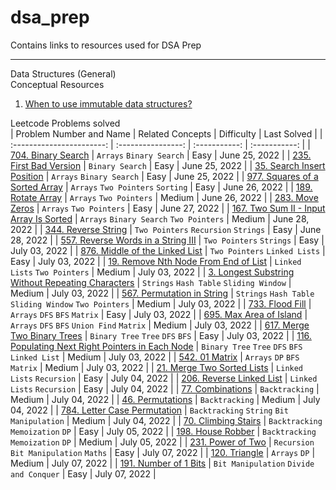 # dsa_prep
Contains links to resources used for DSA Prep

---

Data Structures (General) <br>
Conceptual Resources <br>
1. [When to use immutable data structures?](https://xiaoyunyang.github.io/post/when-to-use-immutable-data-structures/)

Leetcode Problems solved <br>
| Problem Number and Name | Related Concepts | Difficulty | Last Solved |
| :-----------------------: | :----------------: | :-----------: | :-----------: |
| [704. Binary Search](https://leetcode.com/problems/binary-search/) | `Arrays` `Binary Search` | Easy | June 25, 2022 |
| [235. First Bad Version](https://leetcode.com/problems/first-bad-version/) | `Binary Search` | Easy | June 25, 2022 |
| [35. Search Insert Position](https://leetcode.com/problems/search-insert-position/) | `Arrays` `Binary Search` | Easy | June 25, 2022 |
| [977. Squares of a Sorted Array](https://leetcode.com/problems/squares-of-a-sorted-array/) | `Arrays` `Two Pointers` `Sorting` | Easy | June 26, 2022 |
| [189. Rotate Array](https://leetcode.com/problems/rotate-array/) | `Arrays` `Two Pointers` | Medium | June 26, 2022 |
| [283. Move Zeros](https://leetcode.com/problems/move-zeroes/) | `Arrays` `Two Pointers` | Easy | June 27, 2022 |
| [167. Two Sum II - Input Array Is Sorted](https://leetcode.com/problems/two-sum-ii-input-array-is-sorted/) | `Arrays` `Binary Search` `Two Pointers` | Medium | June 28, 2022 |
| [344. Reverse String](https://leetcode.com/problems/reverse-string/) | `Two Pointers` `Recursion` `Strings` | Easy | June 28, 2022 |
| [557. Reverse Words in a String III](https://leetcode.com/problems/reverse-words-in-a-string-iii/) | `Two Pointers` `Strings` | Easy | July 03, 2022 |
| [876. Middle of the Linked List](https://leetcode.com/problems/middle-of-the-linked-list/) | `Two Pointers` `Linked Lists` | Easy | July 03, 2022 |
| [19. Remove Nth Node From End of List](https://leetcode.com/problems/remove-nth-node-from-end-of-list/) | `Linked Lists` `Two Pointers` | Medium | July 03, 2022 | 
| [3. Longest Substring Without Repeating Characters](https://leetcode.com/problems/longest-substring-without-repeating-characters/) | `Strings` `Hash Table` `Sliding Window` | Medium | July 03, 2022 |
| [567. Permutation in String](https://leetcode.com/problems/permutation-in-string/) | `Strings` `Hash Table` `Sliding Window` `Two Pointers` | Medium | July 03, 2022 | 
| [733. Flood Fill](https://leetcode.com/problems/flood-fill/) | `Arrays` `DFS` `BFS` `Matrix` | Easy | July 03, 2022 |
| [695. Max Area of Island](https://leetcode.com/problems/max-area-of-island/) | `Arrays` `DFS` `BFS` `Union Find` `Matrix` | Medium | July 03, 2022 |
| [617. Merge Two Binary Trees](https://leetcode.com/problems/merge-two-binary-trees/) | `Binary Tree` `Tree` `DFS` `BFS` | Easy | July 03, 2022 |
| [116. Populating Next Right Pointers in Each Node](https://leetcode.com/problems/populating-next-right-pointers-in-each-node/) | `Binary Tree` `Tree` `DFS` `BFS` `Linked List` | Medium | July 03, 2022 |
| [542. 01 Matrix](https://leetcode.com/problems/01-matrix/) | `Arrays` `DP` `BFS` `Matrix` | Medium | July 03, 2022 |
| [21. Merge Two Sorted Lists](https://leetcode.com/problems/merge-two-sorted-lists/submissions/) | `Linked Lists` `Recursion` | Easy | July 04, 2022 |
| [206. Reverse Linked List](https://leetcode.com/problems/reverse-linked-list/) | `Linked Lists` `Recursion` | Easy | July 04, 2022 |
| [77. Combinations](https://leetcode.com/problems/combinations/) | `Backtracking` | Medium | July 04, 2022 |
| [46. Permutations](https://leetcode.com/problems/permutations/) | `Backtracking` | Medium | July 04, 2022 |
| [784. Letter Case Permutation](https://leetcode.com/problems/letter-case-permutation/) | `Backtracking` `String` `Bit Manipulation` | Medium | July 04, 2022 |
| [70. Climbing Stairs](https://leetcode.com/problems/climbing-stairs/) | `Backtracking` `Memoization` `DP` | Easy | July 05, 2022 |
| [198. House Robber](https://leetcode.com/problems/house-robber/) | `Backtracking` `Memoization` `DP` | Medium | July 05, 2022 |
| [231. Power of Two](https://leetcode.com/problems/power-of-two/) | `Recursion` `Bit Manipulation` `Maths` | Easy | July 07, 2022 |
| [120. Triangle](https://leetcode.com/problems/triangle/) | `Arrays` `DP` | Medium | July 07, 2022 |
| [191. Number of 1 Bits](https://leetcode.com/problems/number-of-1-bits/) | `Bit Manipulation` `Divide and Conquer` | Easy | July 07, 2022 |


<!--

Arrays <br>
Practice Problems <br>
1. [Leetcode Problem 485 - Max Consecutive Ones](https://leetcode.com/problems/max-consecutive-ones/) <br>
2. [Leetcode Problem 977 - Squares of a Sorted Array](https://leetcode.com/problems/squares-of-a-sorted-array/)<br>
3. [Leetcode Problem 1089 - Duplicate Zeros](https://leetcode.com/problems/duplicate-zeros/)<br>
   [Best solution in Python3 for Problem 1089](https://leetcode.com/problems/duplicate-zeros/discuss/322576/Python-3-real-in-place-solution)<br>
4. [Leetcode Problem 88 - Merge Sorted Arrays](https://leetcode.com/problems/merge-sorted-array/)<br>
5. [Leetcode Proble 1346 - Check if N and its Double exist](https://leetcode.com/problems/check-if-n-and-its-double-exist/)<br>
6. [Leetcode Problem 941 - Valid Mountain Array](https://leetcode.com/problems/valid-mountain-array/)<br>
7. [Leetcode Problem 1299 - Replace Elements with Greatest Element on Right Side](https://leetcode.com/problems/replace-elements-with-greatest-element-on-right-side/)<br>
8. [Leetcode Problem 283 - Move Zeros](https://leetcode.com/problems/move-zeroes/)<br>
9. [Leetcode Problem 905 - Sort Array by Parity](https://leetcode.com/problems/sort-array-by-parity/)
10. [Leetcode Problem 1051 - Height Checker](https://leetcode.com/problems/height-checker/)<br>
11. [Leetcode Problem 414 - Third Maximum Number](https://leetcode.com/problems/third-maximum-number/)<br>
    [Solution without using sets](https://leetcode.com/problems/third-maximum-number/discuss/1461970/Simple-Python-O(n)-three-pointer-solution)<br>
12. [Leetcode Problem 448 - Find All Numbers Disappeared in an Array](https://leetcode.com/problems/find-all-numbers-disappeared-in-an-array/)<br>
    [Explanation of Solution for Problem 448](https://www.tutorialcup.com/leetcode-solutions/find-all-numbers-disappeared-in-an-array-leetcode-solution.htm)
14. [Leetcode Problem 724 - Find pivot index](https://leetcode.com/problems/find-pivot-index/)<br>
    [Similar Problem - Leetcode Problem 1991 - Find the Middle Index in Array](https://leetcode.com/problems/find-the-middle-index-in-array/)<br>
14. [Leetcode Problem 747 - Largest Number at least twice of others](https://leetcode.com/problems/largest-number-at-least-twice-of-others/)<br>
15. [Leetcode Problem 66 - Plus One](https://leetcode.com/problems/plus-one/)<br>
    [Solution without adding digits from last place](https://leetcode.com/problems/plus-one/discuss/438791/Recursive-Python-solution-(98.87-Speed-100-Memory))<br>
16. [Leetcode Problem 498 - Diagonal Traverse](https://leetcode.com/problems/diagonal-traverse/)<br>
17. [Leetcode Problem 54 - Spiral Matrix <b>(Medium)</b>](https://leetcode.com/problems/spiral-matrix/)<br>
18. [Leetcode Problem 118 - Pascal's Triangle <b>(Easy)</b>](https://leetcode.com/problems/pascals-triangle/)<br>
19. [Leetcode Problem 561 - Array Partition I <b>(Easy)</b>](https://leetcode.com/problems/array-partition-i/)<br>
20. [Leetcode Problem 167 - Two Sum II - Input Array is Sorted <b>(Easy)</b>](https://leetcode.com/problems/two-sum-ii-input-array-is-sorted/)<br>
21. [Leetcode Problem 27 - Remove Element <b>(Easy)</b>](https://leetcode.com/problems/remove-element/)<br>
22. [Leetcode Problem 14 - Longest Common Prefix <b>(Easy) (Seems harder than other easy problems)</b>](https://leetcode.com/problems/longest-common-prefix/)<br>
23. [Leetcode Problem 189 - Rotate Array <b>(Medium)</b>](https://leetcode.com/problems/rotate-array/)<br>
24. [Leetcode Problem 16 - 3Sum Closest <b>(Medium)</b>](https://leetcode.com/problems/3sum-closest/)<br>
    <b>Related questions - 3Sum, 3Sum Smaller</b><br>
25. [Leetcode Problem 56 - Merge Intervals <b>(Medium)</b>](https://leetcode.com/problems/merge-intervals/)<br>
26. [Leetcode Problem 79 - Word Search <b>(Medium)</b>](https://leetcode.com/problems/word-search/)</br>
27. 

Strings <br>
Practice Problems <br>
1. [Leetcode Problem 696 - Count Binary Substrings](https://leetcode.com/problems/count-binary-substrings/)<br>
   [Best explanation for Problem 696](https://leetcode.com/problems/count-binary-substrings/discuss/1172569/Short-and-Easy-w-Explanation-and-Comments-or-Keeping-Consecutive-0s-and-1s-Count-or-Beats-100)<br>
2. [Leetcode Problem 67 - Add Binary <b>(Easy)</b>](https://leetcode.com/problems/add-binary/)<br>
    [Video Explanation for simple summation using bitwise operators](https://www.youtube.com/watch?v=qq64FrA2UXQ)<br>
3. [Leetcode Problem 28 - Implement strStr() <b>(Easy)</b>](https://leetcode.com/problems/implement-strstr/)<br>
4. [Leetcode Problem 344 - Reverse String <b>(Easy)</b>](https://leetcode.com/problems/reverse-string/)<br>
5. [Leetcode Problem 151 - Reverse Words in a String <b>(Medium)</b>](https://leetcode.com/problems/reverse-words-in-a-string/)<br>
   [Solution without using in-built functions like trim, reverse etc.](https://leetcode.com/problems/reverse-words-in-a-string/discuss/1618323/Clean-Python-O(n)-solution-without-using-split-join-strip-slice-etc)<br>

Recursion <br>
Practice Problems <br>
1. [Leetcode Problem 509 - Fibonacci Number <b>(Easy) (Solved using Memoisation)</b>](https://leetcode.com/problems/fibonacci-number/)<br>
2. [Leetcode Problem 70 - Climbing Stairs <b>(Easy) (Same concept as Fibonacci, so same solutions can be used)</b>](https://leetcode.com/problems/climbing-stairs/)<br>
3. [Leetcode Problem 206 - Reverse Linked List <b>(Easy) (Also a problem for Linked Lists)</b>](https://leetcode.com/problems/reverse-linked-list/)</br>
4. [Leetcode Problem - Pascal's Triangle II <b>(Easy)</b>](https://leetcode.com/problems/pascals-triangle-ii/)<br>
5. 

Linked Lists <br>
Practice Problems <br>
1. [Leetcode Problem 707 - Design Linked List <b>(Medium) (Can be designed as singly-linked or doubly-linked)</b>](https://leetcode.com/problems/design-linked-list/)<br>
2. [Leetcode Problem 141 - Linked List Cycle <b>(Easy) (Read Floyd's Slow and Fast Pointer Approach)</b>](https://leetcode.com/problems/linked-list-cycle/)<br>
3. [Leetcode Problem 142 - Linked List Cycle II <b>(Medium) (Read Floyd's Slow and Fast Pointer Approach)</b>](https://leetcode.com/problems/linked-list-cycle-ii/)<br>
4. [Leetcode Problem 160 - Intersection of Linked Lists <b>(Easy)</b>](https://leetcode.com/problems/intersection-of-two-linked-lists/)<br>
   [Another way to solve Problem - Concatenate list A and list B, if there's an intersection, there's a loop](https://leetcode.com/problems/intersection-of-two-linked-lists/discuss/49798/Concise-python-code-with-comments)<br>
5. [Leetcode Problem 19 - Remove Nth Node from End of List <b>(Medium)</b>](https://leetcode.com/problems/remove-nth-node-from-end-of-list/)<br>


HashMaps <br>
Practice Problems <br>
1. [Leetcode Problem 205 - Isomorphic String <b>(Easy)</b>](https://leetcode.com/problems/isomorphic-strings/)<br>
   [Check out more variations of the problem here!](https://leetcode.com/problems/isomorphic-strings/discuss/57941/Python-different-solutions-(dictionary-etc))<br>
2. [Leetcode Problem 359 - Logger Rate Limiter <b>(Easy)</b>](https://leetcode.com/problems/logger-rate-limiter/) <br>
   [Different Approaches for Memory Optimization discussed here](https://leetcode.com/problems/logger-rate-limiter/discuss/391558/Review-of-four-different-solutions%3A-HashMap-Two-Sets-Queue-with-Set-Radix-buckets-(Java-centric)) <br>
3. [Leetcode Problem 49 - Group Anagrams <b>(Medium)</b>](https://leetcode.com/problems/group-anagrams/)<br>
4. [Leetcode Problem 249 - Group Shifted String <b>(Medium)</b>](https://leetcode.com/problems/group-shifted-strings/)<br>
5. [Leetcode Problem 36 - Valid Sudoku <b>(Medium)</b>](https://leetcode.com/problems/valid-sudoku/)<br>
   [To know more about bit manipulation](https://leetcode.com/problems/sum-of-two-integers/discuss/84278/A-summary%3A-how-to-use-bit-manipulation-to-solve-problems-easily-and-efficiently)<br>
6. [Leetcode Problem 771 - Jewels and Stones <b>(Medium)</b>](https://leetcode.com/problems/jewels-and-stones/)<br>
   Can be solved simply with arrays also<br>

Binary Search <br>
Practice Problems <br>
1. [Leetcode Problem 69 - Sqrt(x) <b>(Easy)</b>](https://leetcode.com/problems/sqrtx/)<br>
2. [Leetcode Problem 374 - Guess Number Higher or Lower <b>(Easy)</b>](https://leetcode.com/problems/guess-number-higher-or-lower/)<br>
3. [Leetcode Problem 33 - Search in Rotated Sorted Array <b>(Medium)</b>](https://leetcode.com/problems/search-in-rotated-sorted-array/)<br>
4. [Leetcode Problem 278 - First Bad Version <b>(Medium)</b>](https://leetcode.com/problems/first-bad-version/)<br>
5. [Leetcode Problem 162 - Find Peak Element <b>(Medium)</b>](https://leetcode.com/problems/find-peak-element/)<br>
6. [Leetcode Problem 153 - Find Minimum in Rotated Sorted Array <b>(Medium)</b>](https://leetcode.com/problems/find-minimum-in-rotated-sorted-array/)<br>
7. 

Dynamic Programming
Conceptual Resources <br>

Practice Problems <br>
1. [Leetcode Problem 1770 - Maximum Score from Performing Multiplication Operations](https://leetcode.com/problems/maximum-score-from-performing-multiplication-operations/) 

--->
